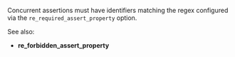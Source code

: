 Concurrent assertions must have identifiers matching the regex configured via
the `re_required_assert_property` option.

See also:
  - **re_forbidden_assert_property**
